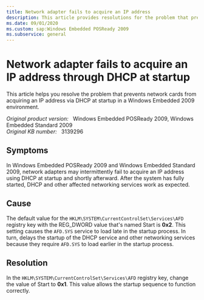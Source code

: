 ```yaml
---
title: Network adapter fails to acquire an IP address
description: This article provides resolutions for the problem that prevents network cards from acquiring an IP address via DHCP at startup in a Windows Embedded 2009 environment. This problem occurs intermittently.
ms.date: 09/01/2020
ms.custom: sap:Windows Embedded POSReady 2009
ms.subservice: general
---
```

# Network adapter fails to acquire an IP address through DHCP at startup

This article helps you resolve the problem that prevents network cards from acquiring an IP address via DHCP at startup in a Windows Embedded 2009 environment.

_Original product version:_ &nbsp; Windows Embedded POSReady 2009, Windows Embedded Standard 2009  
_Original KB number:_ &nbsp; 3139296

## Symptoms

In Windows Embedded POSReady 2009 and Windows Embedded Standard 2009, network adapters may intermittently fail to acquire an IP address using DHCP at startup and shortly afterward. After the system has fully started, DHCP and other affected networking services work as expected.

## Cause

The default value for the `HKLM\SYSTEM\CurrentControlSet\Services\AFD` registry key with the REG_DWORD value that's named Start is **0x2**. This setting causes the `AFD.SYS` service to load late in the startup process. In turn, delays the startup of the DHCP service and other networking services because they require `AFD.SYS` to load earlier in the startup process.

## Resolution

In the `HKLM\SYSTEM\CurrentControlSet\Services\AFD` registry key, change the value of Start to **0x1**. This value allows the startup sequence to function correctly.
